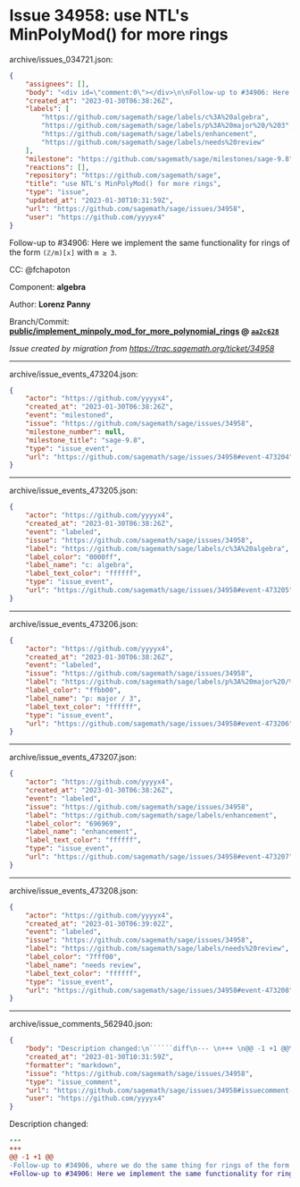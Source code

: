 # Issue 34958: use NTL's MinPolyMod() for more rings

archive/issues_034721.json:
```json
{
    "assignees": [],
    "body": "<div id=\"comment:0\"></div>\n\nFollow-up to #34906: Here we implement the same functionality for rings of the form `(\u2124/m)[x]` with `m \u2265 3`.\n\nCC:  @fchapoton\n\nComponent: **algebra**\n\nAuthor: **Lorenz Panny**\n\nBranch/Commit: **[public/implement_minpoly_mod_for_more_polynomial_rings](https://github.com/sagemath/sagetrac-mirror/tree/public/implement_minpoly_mod_for_more_polynomial_rings) @ [`aa2c628`](https://github.com/sagemath/sagetrac-mirror/commit/aa2c6283ef40db509fd433e2c31ec35a5aaceb09)**\n\n_Issue created by migration from https://trac.sagemath.org/ticket/34958_\n\n",
    "created_at": "2023-01-30T06:38:26Z",
    "labels": [
        "https://github.com/sagemath/sage/labels/c%3A%20algebra",
        "https://github.com/sagemath/sage/labels/p%3A%20major%20/%203",
        "https://github.com/sagemath/sage/labels/enhancement",
        "https://github.com/sagemath/sage/labels/needs%20review"
    ],
    "milestone": "https://github.com/sagemath/sage/milestones/sage-9.8",
    "reactions": [],
    "repository": "https://github.com/sagemath/sage",
    "title": "use NTL's MinPolyMod() for more rings",
    "type": "issue",
    "updated_at": "2023-01-30T10:31:59Z",
    "url": "https://github.com/sagemath/sage/issues/34958",
    "user": "https://github.com/yyyyx4"
}
```
<div id="comment:0"></div>

Follow-up to #34906: Here we implement the same functionality for rings of the form `(ℤ/m)[x]` with `m ≥ 3`.

CC:  @fchapoton

Component: **algebra**

Author: **Lorenz Panny**

Branch/Commit: **[public/implement_minpoly_mod_for_more_polynomial_rings](https://github.com/sagemath/sagetrac-mirror/tree/public/implement_minpoly_mod_for_more_polynomial_rings) @ [`aa2c628`](https://github.com/sagemath/sagetrac-mirror/commit/aa2c6283ef40db509fd433e2c31ec35a5aaceb09)**

_Issue created by migration from https://trac.sagemath.org/ticket/34958_





---

archive/issue_events_473204.json:
```json
{
    "actor": "https://github.com/yyyyx4",
    "created_at": "2023-01-30T06:38:26Z",
    "event": "milestoned",
    "issue": "https://github.com/sagemath/sage/issues/34958",
    "milestone_number": null,
    "milestone_title": "sage-9.8",
    "type": "issue_event",
    "url": "https://github.com/sagemath/sage/issues/34958#event-473204"
}
```



---

archive/issue_events_473205.json:
```json
{
    "actor": "https://github.com/yyyyx4",
    "created_at": "2023-01-30T06:38:26Z",
    "event": "labeled",
    "issue": "https://github.com/sagemath/sage/issues/34958",
    "label": "https://github.com/sagemath/sage/labels/c%3A%20algebra",
    "label_color": "0000ff",
    "label_name": "c: algebra",
    "label_text_color": "ffffff",
    "type": "issue_event",
    "url": "https://github.com/sagemath/sage/issues/34958#event-473205"
}
```



---

archive/issue_events_473206.json:
```json
{
    "actor": "https://github.com/yyyyx4",
    "created_at": "2023-01-30T06:38:26Z",
    "event": "labeled",
    "issue": "https://github.com/sagemath/sage/issues/34958",
    "label": "https://github.com/sagemath/sage/labels/p%3A%20major%20/%203",
    "label_color": "ffbb00",
    "label_name": "p: major / 3",
    "label_text_color": "ffffff",
    "type": "issue_event",
    "url": "https://github.com/sagemath/sage/issues/34958#event-473206"
}
```



---

archive/issue_events_473207.json:
```json
{
    "actor": "https://github.com/yyyyx4",
    "created_at": "2023-01-30T06:38:26Z",
    "event": "labeled",
    "issue": "https://github.com/sagemath/sage/issues/34958",
    "label": "https://github.com/sagemath/sage/labels/enhancement",
    "label_color": "696969",
    "label_name": "enhancement",
    "label_text_color": "ffffff",
    "type": "issue_event",
    "url": "https://github.com/sagemath/sage/issues/34958#event-473207"
}
```



---

archive/issue_events_473208.json:
```json
{
    "actor": "https://github.com/yyyyx4",
    "created_at": "2023-01-30T06:39:02Z",
    "event": "labeled",
    "issue": "https://github.com/sagemath/sage/issues/34958",
    "label": "https://github.com/sagemath/sage/labels/needs%20review",
    "label_color": "7fff00",
    "label_name": "needs review",
    "label_text_color": "ffffff",
    "type": "issue_event",
    "url": "https://github.com/sagemath/sage/issues/34958#event-473208"
}
```



---

archive/issue_comments_562940.json:
```json
{
    "body": "Description changed:\n``````diff\n--- \n+++ \n@@ -1 +1 @@\n-Follow-up to #34906, where we do the same thing for rings of the form `(\u2124/m)[x]` with `m \u2265 3`.\n+Follow-up to #34906: Here we implement the same functionality for rings of the form `(\u2124/m)[x]` with `m \u2265 3`.\n``````\n",
    "created_at": "2023-01-30T10:31:59Z",
    "formatter": "markdown",
    "issue": "https://github.com/sagemath/sage/issues/34958",
    "type": "issue_comment",
    "url": "https://github.com/sagemath/sage/issues/34958#issuecomment-562940",
    "user": "https://github.com/yyyyx4"
}
```

Description changed:
``````diff
--- 
+++ 
@@ -1 +1 @@
-Follow-up to #34906, where we do the same thing for rings of the form `(ℤ/m)[x]` with `m ≥ 3`.
+Follow-up to #34906: Here we implement the same functionality for rings of the form `(ℤ/m)[x]` with `m ≥ 3`.
``````

